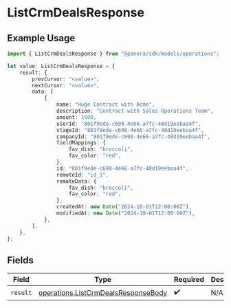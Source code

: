 # ListCrmDealsResponse

## Example Usage

```typescript
import { ListCrmDealsResponse } from "@panora/sdk/models/operations";

let value: ListCrmDealsResponse = {
    result: {
        prevCursor: "<value>",
        nextCursor: "<value>",
        data: [
            {
                name: "Huge Contract with Acme",
                description: "Contract with Sales Operations Team",
                amount: 1000,
                userId: "801f9ede-c698-4e66-a7fc-48d19eebaa4f",
                stageId: "801f9ede-c698-4e66-a7fc-48d19eebaa4f",
                companyId: "801f9ede-c698-4e66-a7fc-48d19eebaa4f",
                fieldMappings: {
                    fav_dish: "broccoli",
                    fav_color: "red",
                },
                id: "801f9ede-c698-4e66-a7fc-48d19eebaa4f",
                remoteId: "id_1",
                remoteData: {
                    fav_dish: "broccoli",
                    fav_color: "red",
                },
                createdAt: new Date("2024-10-01T12:00:00Z"),
                modifiedAt: new Date("2024-10-01T12:00:00Z"),
            },
        ],
    },
};
```

## Fields

| Field                                                                                      | Type                                                                                       | Required                                                                                   | Description                                                                                |
| ------------------------------------------------------------------------------------------ | ------------------------------------------------------------------------------------------ | ------------------------------------------------------------------------------------------ | ------------------------------------------------------------------------------------------ |
| `result`                                                                                   | [operations.ListCrmDealsResponseBody](../../models/operations/listcrmdealsresponsebody.md) | :heavy_check_mark:                                                                         | N/A                                                                                        |